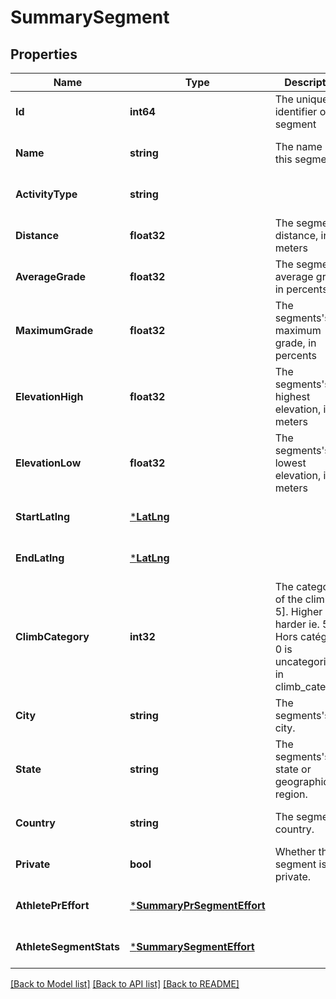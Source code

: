 # SummarySegment

## Properties
Name | Type | Description | Notes
------------ | ------------- | ------------- | -------------
**Id** | **int64** | The unique identifier of this segment | [optional] [default to null]
**Name** | **string** | The name of this segment | [optional] [default to null]
**ActivityType** | **string** |  | [optional] [default to null]
**Distance** | **float32** | The segment&#39;s distance, in meters | [optional] [default to null]
**AverageGrade** | **float32** | The segment&#39;s average grade, in percents | [optional] [default to null]
**MaximumGrade** | **float32** | The segments&#39;s maximum grade, in percents | [optional] [default to null]
**ElevationHigh** | **float32** | The segments&#39;s highest elevation, in meters | [optional] [default to null]
**ElevationLow** | **float32** | The segments&#39;s lowest elevation, in meters | [optional] [default to null]
**StartLatlng** | [***LatLng**](LatLng.md) |  | [optional] [default to null]
**EndLatlng** | [***LatLng**](LatLng.md) |  | [optional] [default to null]
**ClimbCategory** | **int32** | The category of the climb [0, 5]. Higher is harder ie. 5 is Hors catégorie, 0 is uncategorized in climb_category. | [optional] [default to null]
**City** | **string** | The segments&#39;s city. | [optional] [default to null]
**State** | **string** | The segments&#39;s state or geographical region. | [optional] [default to null]
**Country** | **string** | The segment&#39;s country. | [optional] [default to null]
**Private** | **bool** | Whether this segment is private. | [optional] [default to null]
**AthletePrEffort** | [***SummaryPrSegmentEffort**](SummaryPRSegmentEffort.md) |  | [optional] [default to null]
**AthleteSegmentStats** | [***SummarySegmentEffort**](SummarySegmentEffort.md) |  | [optional] [default to null]

[[Back to Model list]](../README.md#documentation-for-models) [[Back to API list]](../README.md#documentation-for-api-endpoints) [[Back to README]](../README.md)
